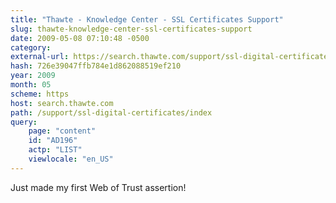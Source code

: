 ```yaml
---
title: "Thawte - Knowledge Center - SSL Certificates Support"
slug: thawte-knowledge-center-ssl-certificates-support
date: 2009-05-08 07:10:48 -0500
category: 
external-url: https://search.thawte.com/support/ssl-digital-certificates/index?page=content&id=AD196&actp=LIST&viewlocale=en_US
hash: 726e39047ffb784e1d862088519ef210
year: 2009
month: 05
scheme: https
host: search.thawte.com
path: /support/ssl-digital-certificates/index
query:
    page: "content"
    id: "AD196"
    actp: "LIST"
    viewlocale: "en_US"
---
```


Just made my first Web of Trust assertion! 
